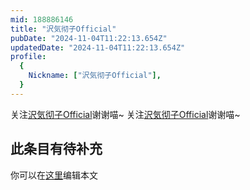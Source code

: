 ```yaml
---
mid: 188886146
title: "沢気彻子Official"
pubDate: "2024-11-04T11:22:13.654Z"
updatedDate: "2024-11-04T11:22:13.654Z"
profile:
  {
    Nickname: ["沢気彻子Official"],
  }
---
```


关注[沢気彻子Official](https://space.bilibili.com/188886146)谢谢喵~ 关注[沢気彻子Official](https://space.bilibili.com/188886146)谢谢喵~

## 此条目有待补充
你可以在[这里](https://github.com/Yuhanawa/VTuber.ICU-Content/edit/master/v/沢気彻子Official/index.md)编辑本文
